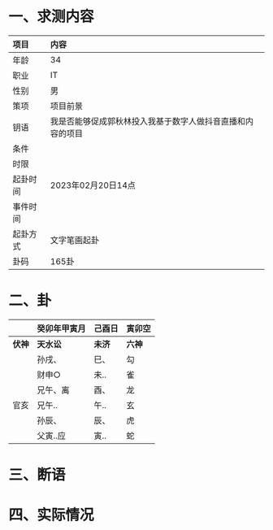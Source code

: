 # 一、求测内容
|项目|内容|
|:-|:-|
|年龄|34|
|职业|IT|
|性别|男|
|策项|项目前景|
|钥语|我是否能够促成郭秋林投入我基于数字人做抖音直播和内容的项目|
|条件||
|时限||
|起卦时间|2023年02月20日14点|
|事件时间||
|起卦方式|文字笔画起卦|
|卦码|165卦|

# 二、卦
||癸卯年甲寅月|己酉日|寅卯空|
|:-|:-|:-|:-|
|**伏神**|**天水讼**|**未济**|**六神**|
||孙戌、|巳、|勾|
||财申○|未..|雀|
||兄午、离|酉、|龙|
|官亥|兄午..|午..|玄|
||孙辰、|辰、|虎|
||父寅..应|寅..|蛇|


# 三、断语

# 四、实际情况